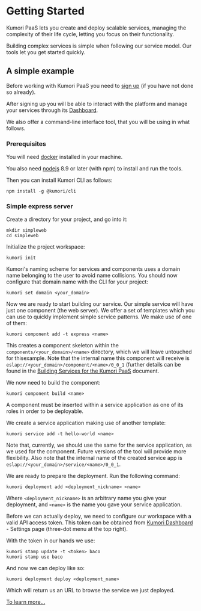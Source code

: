 # Getting Started

Kumori PaaS lets you create and deploy scalable services, managing the complexity of their life cycle, letting you focus on their functionality.

Building complex services is simple when following our service model. Our tools let you get started quickly.

## A simple example

Before working with Kumori PaaS you need to [sign up](https://discover.kumori.cloud) (if you have not done so already).

After signing up you will be able to interact with the platform and manage your services through its [Dashboard](https://dashboard.baco.kumori.cloud).

We also offer a command-line interface tool, that you will be using in what follows.


### Prerequisites
You will need [docker](https://www.docker.com/community-edition) installed in your machine.

You also need [nodejs](http://nodejs.org) 8.9 or later (with npm) to install and run the tools.

Then you can install Kumori CLI as follows:

```shell
npm install -g @kumori/cli
```

### Simple express server

Create a directory for your project, and go into it:

```shell
mkdir simpleweb
cd simpleweb
```

Initialize the project workspace:

```shell
kumori init
```

Kumori's naming scheme for services and components uses a domain name belonging to the user
to avoid name collisions. You should now configure that domain name with the CLI for your project:

```shell
kumori set domain <your_domain>
```

Now we are ready to start building our service. Our simple service will have just one component
(the web server). We offer a set of templates which you can use to quickly implement simple
service patterns. We make use of one of them:

```shell
kumori component add -t express <name>
```

This creates a component skeleton within the `components/<your_domain>/<name>`
directory, which we will leave untouched for thisexample. Note that the internal
name this component will receive is `eslap://<your_domain>/component/<name>/0_0_1`
(further details can be found in the
[Building Services for the Kumori PaaS](https://github.com/kumori-systems/documentation)
document.


We now need to build the component:

```shell
kumori component build <name>
```

A component must be inserted within a service application as one of its roles in order to be deployable.

We create a service application making use of another template:

```shell
kumori service add -t hello-world <name>
```

Note that, currently, we should use the same *<name>* for the service application, as we used for the
component. Future versions of the tool will provide more flexibility. Also note that the internal name
of the created service app is `eslap://<your_domain>/service/<name>/0_0_1`.

We are ready to prepare the deployment. Run the following command:

```shell
kumori deployment add <deployment_nickname> <name>
```

Where `<deployment_nickname>` is an arbitrary name you give your deployment, and
`<name>` is the name you gave your service application.

Before we can actually deploy, we need to configure our workspace with a valid API access token.
This token can be obtained from [Kumori Dashboard](https://dashboard.baco.kumori.cloud) - Settings page (three-dot menu at the top right).

With the token in our hands we use:

```shell
kumori stamp update -t <token> baco
kumori stamp use baco
```

And now we can deploy like so:

```shell
kumori deployment deploy <deployment_name>
```

Which will return us an URL to browse the service we just deployed.

[To learn more...](https://github.com/kumori-systems/documentation)






